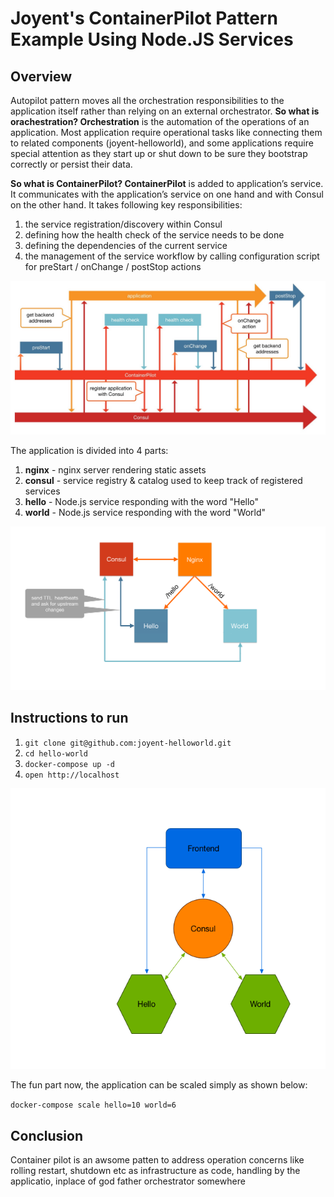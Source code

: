 # Joyent's ContainerPilot Pattern Example Using Node.JS Services

## Overview

Autopilot pattern moves all the orchestration responsibilities to the application itself rather than relying on an external orchestrator. **So what is orachestration? Orchestration** is the automation of the operations of an application. Most application require operational tasks like connecting them to related components (joyent-helloworld), and some applications require special attention as they start up or shut down to be sure they bootstrap correctly or persist their data.

**So what is ContainerPilot? ContainerPilot** is added to application’s service. It communicates with the application’s service on one hand and with Consul on the other hand. It takes following key responsibilities:
1. the service registration/discovery within Consul
2. defining how the health check of the service needs to be done
3. defining the dependencies of the current service
4. the management of the service workflow by calling configuration script for preStart / onChange / postStop actions

![Container Piolot](ContainerPilot.jpg)

The application is divided into 4 parts:

1. **nginx** - nginx server rendering static assets
2. **consul** - service registry & catalog used to keep track of registered services
3. **hello** - Node.js service responding with the word "Hello"
4. **world** - Node.js service responding with the word "World"


![Joyent Arch Diagram](joyent-arch-diagram.jpg)

## Instructions to run

1. `git clone git@github.com:joyent-helloworld.git`
2. `cd hello-world`
3. `docker-compose up -d`
4. `open http://localhost`

![HelloWorld](hello-world.png)


The fun part now, the application can be scaled simply as shown below:

`docker-compose scale hello=10 world=6`

## Conclusion
Container pilot is an awsome patten to address operation concerns like rolling restart, shutdown etc as infrastructure as code, handling by the applicatio, inplace of god father orchestrator somewhere
